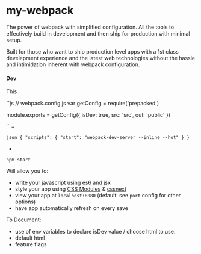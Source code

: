 # my-webpack

The power of webpack with simplified configuration. All the tools to effectively build in development and then ship for production with minimal setup.

Built for those who want to ship production level apps with a 1st class develepment experience and the latest web technologies without the hassle and intimidation inherent with webpack configuration.

#### Dev

This

``js
// webpack.config.js
var getConfig = require('prepacked')

module.exports = getConfig({
  isDev: true,
  src: 'src',
  out: 'public'
})

``
+

``json
{
  "scripts": {
    "start": "webpack-dev-server --inline --hot"
  }
}
``

+

`npm start`

Will allow you to:
* write your javascript using es6 and jsx
* style your app using [CSS Modules](http://glenmaddern.com/articles/css-modules) & [cssnext](http://cssnext.io/)
* view your app at `localhost:8080` (default: see `port` config for other options)
* have app automatically refresh on every save



To Document:
* use of env variables to declare isDev value / choose html to use.
* default html
* feature flags



